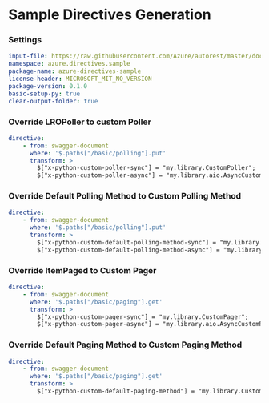 # Sample Directives Generation

### Settings

``` yaml
input-file: https://raw.githubusercontent.com/Azure/autorest/master/docs/openapi/examples/pollingPaging.json
namespace: azure.directives.sample
package-name: azure-directives-sample
license-header: MICROSOFT_MIT_NO_VERSION
package-version: 0.1.0
basic-setup-py: true
clear-output-folder: true
```

### Override LROPoller to custom Poller

```yaml
directive:
    - from: swagger-document
      where: '$.paths["/basic/polling"].put'
      transform: >
        $["x-python-custom-poller-sync"] = "my.library.CustomPoller";
        $["x-python-custom-poller-async"] = "my.library.aio.AsyncCustomPoller"
```

### Override Default Polling Method to Custom Polling Method

```yaml
directive:
    - from: swagger-document
      where: '$.paths["/basic/polling"].put'
      transform: >
        $["x-python-custom-default-polling-method-sync"] = "my.library.CustomDefaultPollingMethod";
        $["x-python-custom-default-polling-method-async"] = "my.library.aio.AsyncCustomDefaultPollingMethod"
```


### Override ItemPaged to Custom Pager

```yaml
directive:
    - from: swagger-document
      where: '$.paths["/basic/paging"].get'
      transform: >
        $["x-python-custom-pager-sync"] = "my.library.CustomPager";
        $["x-python-custom-pager-async"] = "my.library.aio.AsyncCustomPager"
```

### Override Default Paging Method to Custom Paging Method

```yaml
directive:
    - from: swagger-document
      where: '$.paths["/basic/paging"].get'
      transform: >
        $["x-python-custom-default-paging-method"] = "my.library.CustomDefaultPagingMethod";
```
